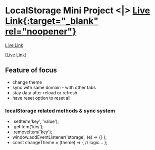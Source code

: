 # LocalStorage Mini Project <|> [Live Link{:target="_blank" rel="noopener"}](https://taiseen.github.io/local_storage_mini_project/)

<a href="https://taiseen.github.io/local_storage_mini_project/" target="_blank">Live Link</a>

[<a href="https://taiseen.github.io/local_storage_mini_project/" target="_blank">Live Link</a>]

## Feature of focus
* change theme 
* sync with same domain - with other tabs
* stay data after reload or refresh 
* have reset option to reset all 

### localStorage related methods & sync system
- .setItem('key', 'value');
- .getItem('key');
- .removeItem('key');
- window.addEventListener('storage', (e) => {} );
- const changeTheme = (theme) => { // logic... };
